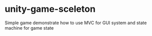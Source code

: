 unity-game-sceleton
===================

Simple game demonstrate how to use MVC for GUI system and state machine for game state
